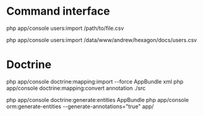 Command interface 
========================
 php app/console users:import /path/to/file.csv
 
  php app/console users:import /data/www/andrew/hexagon/docs/users.csv
 


Doctrine 
========================

php app/console  doctrine:mapping:import --force AppBundle xml
php app/console  doctrine:mapping:convert annotation ./src

php app/console doctrine:generate:entities AppBundle
php app/console  orm:generate-entities --generate-annotations="true"  app/